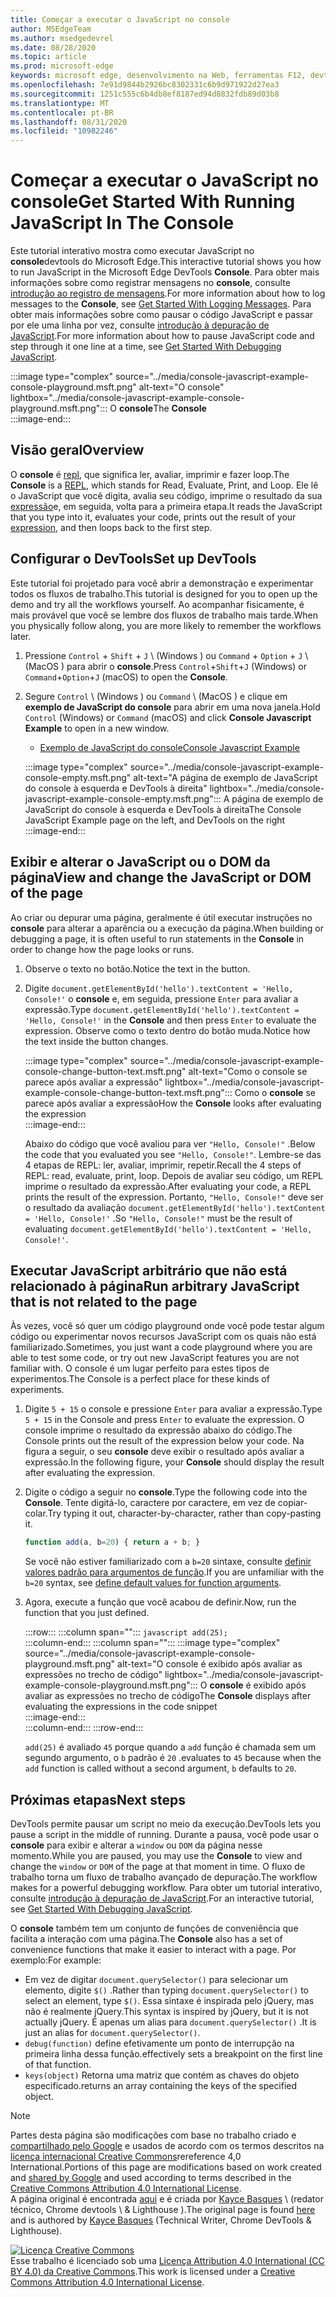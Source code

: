 ```yaml
---
title: Começar a executar o JavaScript no console
author: MSEdgeTeam
ms.author: msedgedevrel
ms.date: 08/28/2020
ms.topic: article
ms.prod: microsoft-edge
keywords: microsoft edge, desenvolvimento na Web, ferramentas F12, devtools
ms.openlocfilehash: 7e91d9844b2926bc8302331c6b9d971922d27ea3
ms.sourcegitcommit: 1251c555c6b4db8ef8187ed94d8832fdb89d03b8
ms.translationtype: MT
ms.contentlocale: pt-BR
ms.lasthandoff: 08/31/2020
ms.locfileid: "10982246"
---
```

<!-- Copyright Kayce Basques 

   Licensed under the Apache License, Version 2.0 (the "License");
   you may not use this file except in compliance with the License.
   You may obtain a copy of the License at

       https://www.apache.org/licenses/LICENSE-2.0

   Unless required by applicable law or agreed to in writing, software
   distributed under the License is distributed on an "AS IS" BASIS,
   WITHOUT WARRANTIES OR CONDITIONS OF ANY KIND, either express or implied.
   See the License for the specific language governing permissions and
   limitations under the License.  -->







# <span data-ttu-id="0bf69-103">Começar a executar o JavaScript no console</span><span class="sxs-lookup"><span data-stu-id="0bf69-103">Get Started With Running JavaScript In The Console</span></span>   



<span data-ttu-id="0bf69-104">Este tutorial interativo mostra como executar JavaScript no **console**devtools do Microsoft Edge.</span><span class="sxs-lookup"><span data-stu-id="0bf69-104">This interactive tutorial shows you how to run JavaScript in the Microsoft Edge DevTools **Console**.</span></span>  <span data-ttu-id="0bf69-105">Para obter mais informações sobre como registrar mensagens no **console**, consulte [introdução ao registro de mensagens][DevToolsConsoleLoggingMessages].</span><span class="sxs-lookup"><span data-stu-id="0bf69-105">For more information about how to log messages to the **Console**, see [Get Started With Logging Messages][DevToolsConsoleLoggingMessages].</span></span>  <span data-ttu-id="0bf69-106">Para obter mais informações sobre como pausar o código JavaScript e passar por ele uma linha por vez, consulte [introdução à depuração de JavaScript][DevToolsJavascriptIndex].</span><span class="sxs-lookup"><span data-stu-id="0bf69-106">For more information about how to pause JavaScript code and step through it one line at a time, see [Get Started With Debugging JavaScript][DevToolsJavascriptIndex].</span></span>  

:::image type="complex" source="../media/console-javascript-example-console-playground.msft.png" alt-text="O console" lightbox="../media/console-javascript-example-console-playground.msft.png":::
   <span data-ttu-id="0bf69-108">O **console**</span><span class="sxs-lookup"><span data-stu-id="0bf69-108">The **Console**</span></span>  
:::image-end:::  

## <span data-ttu-id="0bf69-109">Visão geral</span><span class="sxs-lookup"><span data-stu-id="0bf69-109">Overview</span></span>   

<span data-ttu-id="0bf69-110">O **console** é [repl][WikiReadEvalPrintLoop], que significa ler, avaliar, imprimir e fazer loop.</span><span class="sxs-lookup"><span data-stu-id="0bf69-110">The **Console** is a [REPL][WikiReadEvalPrintLoop], which stands for Read, Evaluate, Print, and Loop.</span></span>  <span data-ttu-id="0bf69-111">Ele lê o JavaScript que você digita, avalia seu código, imprime o resultado da sua [expressão][2alityExpressionsVersusStatements]e, em seguida, volta para a primeira etapa.</span><span class="sxs-lookup"><span data-stu-id="0bf69-111">It reads the JavaScript that you type into it, evaluates your code, prints out the result of your [expression][2alityExpressionsVersusStatements], and then loops back to the first step.</span></span>  

## <span data-ttu-id="0bf69-112">Configurar o DevTools</span><span class="sxs-lookup"><span data-stu-id="0bf69-112">Set up DevTools</span></span>   

<span data-ttu-id="0bf69-113">Este tutorial foi projetado para você abrir a demonstração e experimentar todos os fluxos de trabalho.</span><span class="sxs-lookup"><span data-stu-id="0bf69-113">This tutorial is designed for you to open up the demo and try all the workflows yourself.</span></span>  <span data-ttu-id="0bf69-114">Ao acompanhar fisicamente, é mais provável que você se lembre dos fluxos de trabalho mais tarde.</span><span class="sxs-lookup"><span data-stu-id="0bf69-114">When you physically follow along, you are more likely to remember the workflows later.</span></span>

1.  <span data-ttu-id="0bf69-115">Pressione `Control` + `Shift` + `J` \ (Windows \) ou `Command` + `Option` + `J` \ (MacOS \) para abrir o **console**.</span><span class="sxs-lookup"><span data-stu-id="0bf69-115">Press `Control`+`Shift`+`J` \(Windows\) or `Command`+`Option`+`J` \(macOS\) to open the **Console**.</span></span>  
1.  <span data-ttu-id="0bf69-116">Segure `Control` \ (Windows \) ou `Command` \ (MacOS \) e clique em **exemplo de JavaScript do console** para abrir em uma nova janela.</span><span class="sxs-lookup"><span data-stu-id="0bf69-116">Hold `Control` \(Windows\) or `Command` \(macOS\) and click **Console Javascript Example** to open in a new window.</span></span>  
    
    *   [<span data-ttu-id="0bf69-117">Exemplo de JavaScript do console</span><span class="sxs-lookup"><span data-stu-id="0bf69-117">Console Javascript Example</span></span>][GlitchConsoleJavascriptExample]  
    
    :::image type="complex" source="../media/console-javascript-example-console-empty.msft.png" alt-text="A página de exemplo de JavaScript do console à esquerda e DevTools à direita" lightbox="../media/console-javascript-example-console-empty.msft.png":::
       <span data-ttu-id="0bf69-119">A página de exemplo de JavaScript do console à esquerda e DevTools à direita</span><span class="sxs-lookup"><span data-stu-id="0bf69-119">The Console JavaScript Example page on the left, and DevTools on the right</span></span>  
    :::image-end:::  
    
## <span data-ttu-id="0bf69-120">Exibir e alterar o JavaScript ou o DOM da página</span><span class="sxs-lookup"><span data-stu-id="0bf69-120">View and change the JavaScript or DOM of the page</span></span>   

<span data-ttu-id="0bf69-121">Ao criar ou depurar uma página, geralmente é útil executar instruções no **console** para alterar a aparência ou a execução da página.</span><span class="sxs-lookup"><span data-stu-id="0bf69-121">When building or debugging a page, it is often useful to run statements in the **Console** in order to change how the page looks or runs.</span></span>  
    
1.  <span data-ttu-id="0bf69-122">Observe o texto no botão.</span><span class="sxs-lookup"><span data-stu-id="0bf69-122">Notice the text in the button.</span></span>  
1.  <span data-ttu-id="0bf69-123">Digite `document.getElementById('hello').textContent = 'Hello, Console!'` o **console** e, em seguida, pressione `Enter` para avaliar a expressão.</span><span class="sxs-lookup"><span data-stu-id="0bf69-123">Type `document.getElementById('hello').textContent = 'Hello, Console!'` in the **Console** and then press `Enter` to evaluate the expression.</span></span>  <span data-ttu-id="0bf69-124">Observe como o texto dentro do botão muda.</span><span class="sxs-lookup"><span data-stu-id="0bf69-124">Notice how the text inside the button changes.</span></span>  
    
    :::image type="complex" source="../media/console-javascript-example-console-change-button-text.msft.png" alt-text="Como o console se parece após avaliar a expressão" lightbox="../media/console-javascript-example-console-change-button-text.msft.png":::
       <span data-ttu-id="0bf69-126">Como o **console** se parece após avaliar a expressão</span><span class="sxs-lookup"><span data-stu-id="0bf69-126">How the **Console** looks after evaluating the expression</span></span>  
    :::image-end:::  
    
    <span data-ttu-id="0bf69-127">Abaixo do código que você avaliou para ver `"Hello, Console!"` .</span><span class="sxs-lookup"><span data-stu-id="0bf69-127">Below the code that you evaluated you see `"Hello, Console!"`.</span></span>  <span data-ttu-id="0bf69-128">Lembre-se das 4 etapas de REPL: ler, avaliar, imprimir, repetir.</span><span class="sxs-lookup"><span data-stu-id="0bf69-128">Recall the 4 steps of REPL: read, evaluate, print, loop.</span></span>  <span data-ttu-id="0bf69-129">Depois de avaliar seu código, um REPL imprime o resultado da expressão.</span><span class="sxs-lookup"><span data-stu-id="0bf69-129">After evaluating your code, a REPL prints the result of the expression.</span></span>  <span data-ttu-id="0bf69-130">Portanto, `"Hello, Console!"` deve ser o resultado da avaliação `document.getElementById('hello').textContent = 'Hello, Console!'` .</span><span class="sxs-lookup"><span data-stu-id="0bf69-130">So `"Hello, Console!"` must be the result of evaluating `document.getElementById('hello').textContent = 'Hello, Console!'`.</span></span>  
    
## <span data-ttu-id="0bf69-131">Executar JavaScript arbitrário que não está relacionado à página</span><span class="sxs-lookup"><span data-stu-id="0bf69-131">Run arbitrary JavaScript that is not related to the page</span></span>   

<span data-ttu-id="0bf69-132">Às vezes, você só quer um código playground onde você pode testar algum código ou experimentar novos recursos JavaScript com os quais não está familiarizado.</span><span class="sxs-lookup"><span data-stu-id="0bf69-132">Sometimes, you just want a code playground where you are able to test some code, or try out new JavaScript features you are not familiar with.</span></span>  <span data-ttu-id="0bf69-133">O console é um lugar perfeito para estes tipos de experimentos.</span><span class="sxs-lookup"><span data-stu-id="0bf69-133">The Console is a perfect place for these kinds of experiments.</span></span>  

1.  <span data-ttu-id="0bf69-134">Digite `5 + 15` o console e pressione `Enter` para avaliar a expressão.</span><span class="sxs-lookup"><span data-stu-id="0bf69-134">Type `5 + 15` in the Console and press `Enter` to evaluate the expression.</span></span> <span data-ttu-id="0bf69-135">O console imprime o resultado da expressão abaixo do código.</span><span class="sxs-lookup"><span data-stu-id="0bf69-135">The Console prints out the result of the expression below your code.</span></span>  <span data-ttu-id="0bf69-136">Na figura a seguir, o seu **console** deve exibir o resultado após avaliar a expressão.</span><span class="sxs-lookup"><span data-stu-id="0bf69-136">In the following figure, your **Console** should display the result after evaluating the expression.</span></span>  

1.  <span data-ttu-id="0bf69-137">Digite o código a seguir no **console**.</span><span class="sxs-lookup"><span data-stu-id="0bf69-137">Type the following code into the **Console**.</span></span>  <span data-ttu-id="0bf69-138">Tente digitá-lo, caractere por caractere, em vez de copiar-colar.</span><span class="sxs-lookup"><span data-stu-id="0bf69-138">Try typing it out, character-by-character, rather than copy-pasting it.</span></span>  
    
    ```javascript
    function add(a, b=20) { return a + b; }
    ```  
    
    <span data-ttu-id="0bf69-139">Se você não estiver familiarizado com a `b=20` sintaxe, consulte [definir valores padrão para argumentos de função][Esma6DefaultParameterValues].</span><span class="sxs-lookup"><span data-stu-id="0bf69-139">If you are unfamiliar with the `b=20` syntax, see [define default values for function arguments][Esma6DefaultParameterValues].</span></span>  
    
1.  <span data-ttu-id="0bf69-140">Agora, execute a função que você acabou de definir.</span><span class="sxs-lookup"><span data-stu-id="0bf69-140">Now, run the function that you just defined.</span></span>  
    
    :::row:::
       :::column span="":::
          ```javascript
          add(25);
          ```  
       :::column-end:::
       :::column span="":::
          :::image type="complex" source="../media/console-javascript-example-console-playground.msft.png" alt-text="O console é exibido após avaliar as expressões no trecho de código" lightbox="../media/console-javascript-example-console-playground.msft.png":::
             <span data-ttu-id="0bf69-142">O **console** é exibido após avaliar as expressões no trecho de código</span><span class="sxs-lookup"><span data-stu-id="0bf69-142">The **Console** displays after evaluating the expressions in the code snippet</span></span>  
          :::image-end:::  
       :::column-end:::
    :::row-end:::
    
    `add(25)` <span data-ttu-id="0bf69-143">é avaliado `45` porque quando a `add` função é chamada sem um segundo argumento, o `b` padrão é `20` .</span><span class="sxs-lookup"><span data-stu-id="0bf69-143">evaluates to `45` because when the `add` function is called without a second argument, `b` defaults to `20`.</span></span>  

## <span data-ttu-id="0bf69-144">Próximas etapas</span><span class="sxs-lookup"><span data-stu-id="0bf69-144">Next steps</span></span>   

<!--See [Run JavaScript][DevToolsConsoleReference] to explore more features related to running JavaScript in the Console.  -->  

<!--todo: add console reference (run javascript) section when available  -->  

<span data-ttu-id="0bf69-145">DevTools permite pausar um script no meio da execução.</span><span class="sxs-lookup"><span data-stu-id="0bf69-145">DevTools lets you pause a script in the middle of running.</span></span>  <span data-ttu-id="0bf69-146">Durante a pausa, você pode usar o **console** para exibir e alterar a `window` ou `DOM` da página nesse momento.</span><span class="sxs-lookup"><span data-stu-id="0bf69-146">While you are paused, you may use the **Console** to view and change the `window` or `DOM` of the page at that moment in time.</span></span>  <span data-ttu-id="0bf69-147">O fluxo de trabalho torna um fluxo de trabalho avançado de depuração.</span><span class="sxs-lookup"><span data-stu-id="0bf69-147">The workflow makes for a powerful debugging workflow.</span></span>  <span data-ttu-id="0bf69-148">Para obter um tutorial interativo, consulte [introdução à depuração de JavaScript][DevToolsJavascriptIndex].</span><span class="sxs-lookup"><span data-stu-id="0bf69-148">For an interactive tutorial, see [Get Started With Debugging JavaScript][DevToolsJavascriptIndex].</span></span>  

<span data-ttu-id="0bf69-149">O **console** também tem um conjunto de funções de conveniência que facilita a interação com uma página.</span><span class="sxs-lookup"><span data-stu-id="0bf69-149">The **Console** also has a set of convenience functions that make it easier to interact with a page.</span></span>  <span data-ttu-id="0bf69-150">Por exemplo:</span><span class="sxs-lookup"><span data-stu-id="0bf69-150">For example:</span></span>  

*   <span data-ttu-id="0bf69-151">Em vez de digitar `document.querySelector()` para selecionar um elemento, digite `$()` .</span><span class="sxs-lookup"><span data-stu-id="0bf69-151">Rather than typing `document.querySelector()` to select an element, type `$()`.</span></span>  <span data-ttu-id="0bf69-152">Essa sintaxe é inspirada pelo jQuery, mas não é realmente jQuery.</span><span class="sxs-lookup"><span data-stu-id="0bf69-152">This syntax is inspired by jQuery, but it is not actually jQuery.</span></span>  <span data-ttu-id="0bf69-153">É apenas um alias para `document.querySelector()` .</span><span class="sxs-lookup"><span data-stu-id="0bf69-153">It is just an alias for `document.querySelector()`.</span></span>  
*   `debug(function)` <span data-ttu-id="0bf69-154">define efetivamente um ponto de interrupção na primeira linha dessa função.</span><span class="sxs-lookup"><span data-stu-id="0bf69-154">effectively sets a breakpoint on the first line of that function.</span></span>  
*   `keys(object)` <span data-ttu-id="0bf69-155">Retorna uma matriz que contém as chaves do objeto especificado.</span><span class="sxs-lookup"><span data-stu-id="0bf69-155">returns an array containing the keys of the specified object.</span></span>  

<!--See [Console Utilities API Reference][DevToolsConsoleUtilities] to explore all the convenience functions.  -->  

<!--todo: add console utilities api reference section when available  -->  

 



<!-- links -->  

[DevToolsConsoleLoggingMessages]: ./log.md "Introdução ao registro de mensagens no console | Documentos da Microsoft"  
[DevToolsConsoleReference]: ./reference.md#run-javascript "Referência do console | Documentos da Microsoft"  
[DevToolsConsoleUtilities]: ./utilities.md "Referência de API de utilitários de console | Documentos da Microsoft"  
[DevToolsJavascriptIndex]: ../javascript/index.md "Introdução à depuração de JavaScript no Microsoft Edge DevTools"  

[2alityExpressionsVersusStatements]: https://2ality.com/2012/09/expressions-vs-statements.html "Expressões versus instruções em JavaScript"  

[Esma6DefaultParameterValues]: https://es6-features.org/index#DefaultParameterValues "Valores de parâmetro padrão-manipulação de parâmetro estendido-ECMAScript 6 – novos recursos: visão geral & comparação"  

[GlitchConsoleJavascriptExample]: https://microsoft-edge-chromium-devtools.glitch.me/static/console/javascript/index.html "Exemplo de JavaScript do console | Problema"  

[WikiReadEvalPrintLoop]: https://en.wikipedia.org/wiki/Read–eval–print_loop "Leitura – eval – loop de impressão-Wikipédia"  

> [!NOTE]
> <span data-ttu-id="0bf69-164">Partes desta página são modificações com base no trabalho criado e [compartilhado pelo Google][GoogleSitePolicies] e usados de acordo com os termos descritos na [licença internacional Creative Commons][CCA4IL]rereference 4,0 International.</span><span class="sxs-lookup"><span data-stu-id="0bf69-164">Portions of this page are modifications based on work created and [shared by Google][GoogleSitePolicies] and used according to terms described in the [Creative Commons Attribution 4.0 International License][CCA4IL].</span></span>  
> <span data-ttu-id="0bf69-165">A página original é encontrada [aqui](https://developers.google.com/web/tools/chrome-devtools/console/javascript) e é criada por [Kayce Basques][KayceBasques] \ (redator técnico, Chrome devtools \ & Lighthouse \).</span><span class="sxs-lookup"><span data-stu-id="0bf69-165">The original page is found [here](https://developers.google.com/web/tools/chrome-devtools/console/javascript) and is authored by [Kayce Basques][KayceBasques] \(Technical Writer, Chrome DevTools \& Lighthouse\).</span></span>  

[![Licença Creative Commons][CCby4Image]][CCA4IL]  
<span data-ttu-id="0bf69-167">Esse trabalho é licenciado sob uma [Licença Attribution 4.0 International (CC BY 4.0) da Creative Commons][CCA4IL].</span><span class="sxs-lookup"><span data-stu-id="0bf69-167">This work is licensed under a [Creative Commons Attribution 4.0 International License][CCA4IL].</span></span>  

[CCA4IL]: https://creativecommons.org/licenses/by/4.0  
[CCby4Image]: https://i.creativecommons.org/l/by/4.0/88x31.png  
[GoogleSitePolicies]: https://developers.google.com/terms/site-policies  
[KayceBasques]: https://developers.google.com/web/resources/contributors/kaycebasques  
